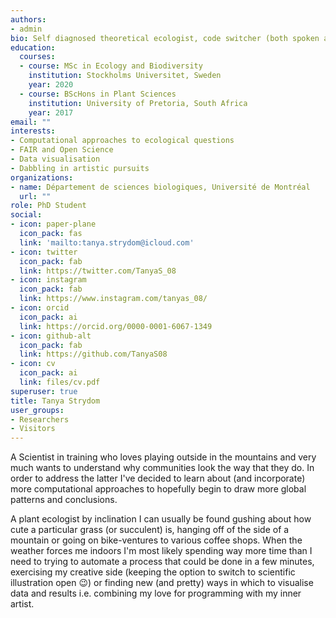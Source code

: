 ```yaml
---
authors:
- admin
bio: Self diagnosed theoretical ecologist, code switcher (both spoken and programmatic), doodler and peruser of warm beverages.
education:
  courses:
  - course: MSc in Ecology and Biodiversity
    institution: Stockholms Universitet, Sweden
    year: 2020
  - course: BScHons in Plant Sciences
    institution: University of Pretoria, South Africa
    year: 2017
email: ""
interests:
- Computational approaches to ecological questions
- FAIR and Open Science
- Data visualisation
- Dabbling in artistic pursuits
organizations:
- name: Département de sciences biologiques, Université de Montréal
  url: ""
role: PhD Student
social:
- icon: paper-plane
  icon_pack: fas
  link: 'mailto:tanya.strydom@icloud.com'
- icon: twitter
  icon_pack: fab
  link: https://twitter.com/TanyaS_08
- icon: instagram
  icon_pack: fab
  link: https://www.instagram.com/tanyas_08/
- icon: orcid
  icon_pack: ai
  link: https://orcid.org/0000-0001-6067-1349
- icon: github-alt
  icon_pack: fab
  link: https://github.com/TanyaS08
- icon: cv
  icon_pack: ai
  link: files/cv.pdf
superuser: true
title: Tanya Strydom
user_groups:
- Researchers
- Visitors
---
```


A Scientist in training who loves playing outside in the mountains and very much wants to understand why communities look the way that they do. In order to address the latter I've decided to learn about (and incorporate) more computational approaches to hopefully begin to draw more global patterns and conclusions.

 A plant ecologist by inclination I can usually be found gushing about how cute a particular grass (or succulent) is, hanging off of the side of a mountain or going on bike-ventures to various coffee shops. When the weather forces me indoors I'm most likely spending way more time than I need to trying to automate a process that could be done in a few minutes, exercising my creative side (keeping the option to switch to scientific illustration open 😉) or finding new (and pretty) ways in which to visualise data and results i.e. combining my love for programming with my inner artist.

